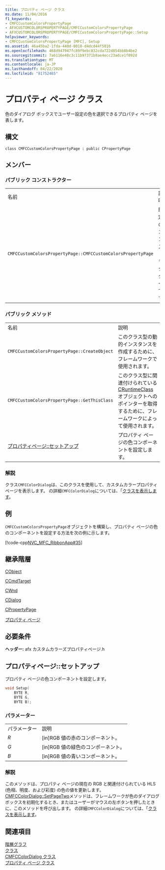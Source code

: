 ```yaml
---
title: プロパティ ページ クラス
ms.date: 11/04/2016
f1_keywords:
- CMFCCustomColorsPropertyPage
- AFXCUSTOMCOLORSPROPERTYPAGE/CMFCCustomColorsPropertyPage
- AFXCUSTOMCOLORSPROPERTYPAGE/CMFCCustomColorsPropertyPage::Setup
helpviewer_keywords:
- CMFCCustomColorsPropertyPage [MFC], Setup
ms.assetid: 46a45ba2-1fda-440d-8018-d4dcd44f5816
ms.openlocfilehash: 468d947947fc89f9ebc832cda722d854bb8b4be2
ms.sourcegitcommit: 7a6116e48c3c11b97371b8ae4ecc23adce1f092d
ms.translationtype: MT
ms.contentlocale: ja-JP
ms.lasthandoff: 04/22/2020
ms.locfileid: "81752465"
---
```

# <a name="cmfccustomcolorspropertypage-class"></a>プロパティ ページ クラス

色のダイアログ ボックスでユーザー設定の色を選択できるプロパティ ページを表します。

## <a name="syntax"></a>構文

```
class CMFCCustomColorsPropertyPage : public CPropertyPage
```

## <a name="members"></a>メンバー

### <a name="public-constructors"></a>パブリック コンストラクター

|||
|-|-|
|名前|説明|
|`CMFCCustomColorsPropertyPage::CMFCCustomColorsPropertyPage`|既定のコンストラクターです。|

### <a name="public-methods"></a>パブリック メソッド

|||
|-|-|
|名前|説明|
|`CMFCCustomColorsPropertyPage::CreateObject`|このクラス型の動的インスタンスを作成するために、フレームワークで使用されます。|
|`CMFCCustomColorsPropertyPage::GetThisClass`|このクラス型に関連付けられている[CRuntimeClass](../../mfc/reference/cruntimeclass-structure.md)オブジェクトへのポインターを取得するために、フレームワークによって使用されます。|
|[プロパティページ::セットアップ](#setup)|プロパティ ページの色コンポーネントを設定します。|

### <a name="remarks"></a>解説

クラス`CMFCColorDialog`は、このクラスを使用して、カスタムカラープロパティページを表示します。 の詳細`CMFCColorDialog`については、「[クラスを表示します](../../mfc/reference/cmfccolordialog-class.md)。

## <a name="example"></a>例

`CMFCCustomColorsPropertyPage`オブジェクトを構築し、プロパティ ページの色のコンポーネントを設定する方法を次の例に示します。

[!code-cpp[NVC_MFC_RibbonApp#35](../../mfc/reference/codesnippet/cpp/cmfccustomcolorspropertypage-class_1.cpp)]

## <a name="inheritance-hierarchy"></a>継承階層

[CObject](../../mfc/reference/cobject-class.md)

[CCmdTarget](../../mfc/reference/ccmdtarget-class.md)

[CWnd](../../mfc/reference/cwnd-class.md)

[CDialog](../../mfc/reference/cdialog-class.md)

[CPropertyPage](../../mfc/reference/cpropertypage-class.md)

[プロパティ ページ](../../mfc/reference/cmfccustomcolorspropertypage-class.md)

## <a name="requirements"></a>必要条件

**ヘッダー:** afx カスタムカラーズプロパティページ.h

## <a name="cmfccustomcolorspropertypagesetup"></a><a name="setup"></a>プロパティページ::セットアップ

プロパティ ページの色コンポーネントを設定します。

```cpp
void Setup(
    BYTE R,
    BYTE G,
    BYTE B);
```

### <a name="parameters"></a>パラメーター

|||
|-|-|
|パラメーター|説明|
|*R*|[in]RGB 値の赤のコンポーネント。|
|*G*|[in]RGB 値の緑色のコンポーネント。|
|*B*|[in]RGB 値の青いコンポーネント。|

### <a name="remarks"></a>解説

このメソッドは、プロパティ ページの現在の RGB と関連付けられている HLS (色相、明度、および彩度) の色の値を更新します。 [CMFCColorDialog::SetPageTwo](../../mfc/reference/cmfccolordialog-class.md#setpagetwo)メソッドは、フレームワークが色のダイアログ ボックスを初期化するとき、またはユーザーがマウスの左ボタンを押したときに、このメソッドを呼び出します。 の詳細`CMFCColorDialog`については、「[クラスを表示します](../../mfc/reference/cmfccolordialog-class.md)。

## <a name="see-also"></a>関連項目

[階層グラフ](../../mfc/hierarchy-chart.md)<br/>
[クラス](../../mfc/reference/mfc-classes.md)<br/>
[CMFCColorDialog クラス](../../mfc/reference/cmfccolordialog-class.md)<br/>
[プロパティ ページ クラス](../../mfc/reference/cmfcstandardcolorspropertypage-class.md)
